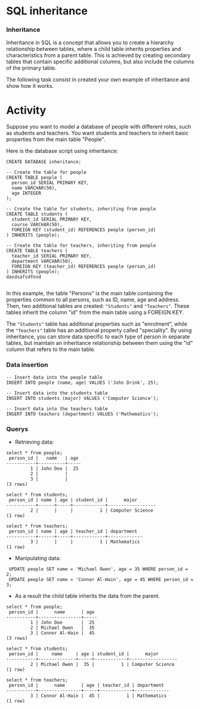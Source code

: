 # SQL inheritance
### Inheritance

Inheritance in SQL is a concept that allows you to create a hierarchy relationship between tables, where a child table inherits properties and characteristics from a parent table. This is achieved by creating secondary tables that contain specific additional columns, but also include the columns of the primary table.

The following task consist in created your own example of inheritance and show how it works.

# Activity

Suppose you want to model a database of people with different roles, such as students and teachers. You want students and teachers to inherit basic properties from the main table "People".

Here is the database script using inheritance:

````
CREATE DATABASE inheritance;

-- Create the table for people
CREATE TABLE people (
  person_id SERIAL PRIMARY KEY,
  name VARCHAR(50),
  age INTEGER
);

-- Create the table for students, inheriting from people
CREATE TABLE students (
  student_id SERIAL PRIMARY KEY,
  course VARCHAR(50),
  FOREIGN KEY (student_id) REFERENCES people (person_id)
) INHERITS (people);

-- Create the table for teachers, inheriting from people
CREATE TABLE teachers (
  teacher_id SERIAL PRIMARY KEY,
  department VARCHAR(50),
  FOREIGN KEY (teacher_id) REFERENCES people (person_id)
) INHERITS (people);
dasdsafsdfnsd


````

In this example, the table "Persons" is the main table containing the properties common to all persons, such as ID, name, age and address. Then, two additional tables are created: ````"Students"```` and ````"Teachers"````. These tables inherit the column "id" from the main table using a FOREIGN KEY.

The ````"Students"```` table has additional properties such as "enrolment", while the ````"Teachers"```` table has an additional property called "speciality". By using inheritance, you can store data specific to each type of person in separate tables, but maintain an inheritance relationship between them using the "id" column that refers to the main table.

### Data insertion 

````
-- Insert data into the people table 
INSERT INTO people (name, age) VALUES ('John Drink', 25);

-- Insert data into the students table
INSERT INTO students (major) VALUES ('Computer Science');

-- Insert data into the teachers table
INSERT INTO teachers (department) VALUES ('Mathematics');
````

### Querys

* Retrieving data:

````
select * from people;
 person_id |   name   | age
-----------+----------+-----
         1 | John Doe |  25
         2 |          |
         3 |          |
(3 rows)

select * from students;
 person_id | name | age | student_id |      major
-----------+------+-----+------------+------------------
         2 |      |     |          1 | Computer Science
(1 row)

select * from teachers;
 person_id | name | age | teacher_id | department
-----------+------+-----+------------+-------------
         3 |      |     |          1 | Mathematics
(1 row)

````

* Manipulating data:

````
 UPDATE people SET name = 'Michael Owen', age = 35 WHERE person_id = 2;
 UPDATE people SET name = 'Connor Al-Hain', age = 45 WHERE person_id = 3;
 ````

* As a result the child table inherits the data from the parent.

````
select * from people;
 person_id |      name      | age
-----------+----------------+-----
         1 | John Doe       |  25
         2 | Michael Owen   |  35
         3 | Connor Al-Hain |  45
(3 rows)

select * from students;
 person_id |     name     | age | student_id |      major
-----------+--------------+-----+------------+------------------
         2 | Michael Owen |  35 |          1 | Computer Science
(1 row)

select * from teachers;
 person_id |      name      | age | teacher_id | department
-----------+----------------+-----+------------+-------------
         3 | Connor Al-Hain |  45 |          1 | Mathematics
(1 row)
````

